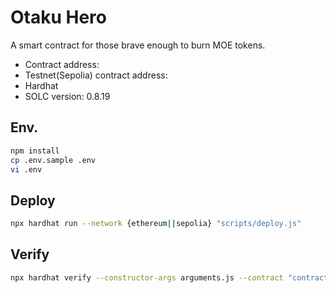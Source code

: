 # Otaku Hero

A smart contract for those brave enough to burn MOE tokens.

- Contract address:
- Testnet(Sepolia) contract address:
- Hardhat
- SOLC version: 0.8.19

## Env.

```bash
npm install
cp .env.sample .env
vi .env
```

## Deploy

```bash
npx hardhat run --network {ethereum||sepolia} "scripts/deploy.js" 
```

## Verify

```bash
npx hardhat verify --constructor-args arguments.js --contract "contracts/OtakuHero.sol:OtakuHero" --network {ethereum||sepolia} {CONTRACT_ADDRESS}
```
